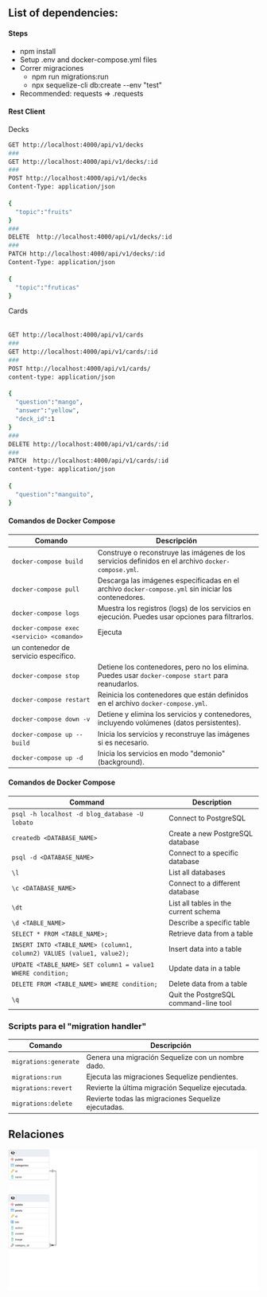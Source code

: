 ## List of dependencies:

#### Steps

- npm install
- Setup .env and docker-compose.yml files
- Correr migraciones
  - npm run migrations:run
  - npx sequelize-cli db:create --env "test"
- Recommended: requests => .requests
  
#### Rest Client
Decks
```bash
GET http://localhost:4000/api/v1/decks
###
GET http://localhost:4000/api/v1/decks/:id
###
POST http://localhost:4000/api/v1/decks
Content-Type: application/json

{
  "topic":"fruits"
}
###
DELETE  http://localhost:4000/api/v1/decks/:id
###
PATCH http://localhost:4000/api/v1/decks/:id
Content-Type: application/json

{
  "topic":"fruticas"
}
```
Cards 
```bash

GET http://localhost:4000/api/v1/cards
###
GET http://localhost:4000/api/v1/cards/:id
###
POST http://localhost:4000/api/v1/cards/
content-type: application/json

{
  "question":"mango",
  "answer":"yellow",
  "deck_id":1
}
###
DELETE http://localhost:4000/api/v1/cards/:id
###
PATCH  http://localhost:4000/api/v1/cards/:id
content-type: application/json

{
  "question":"manguito",
}

```

#### Comandos de Docker Compose

| Comando                                    | Descripción                                                                                          |
| ------------------------------------------ | ---------------------------------------------------------------------------------------------------- |
| `docker-compose build`                     | Construye o reconstruye las imágenes de los servicios definidos en el archivo `docker-compose.yml`.  |
| `docker-compose pull`                      | Descarga las imágenes especificadas en el archivo `docker-compose.yml` sin iniciar los contenedores. |
| `docker-compose logs`                      | Muestra los registros (logs) de los servicios en ejecución. Puedes usar opciones para filtrarlos.    |
| `docker-compose exec <servicio> <comando>` | Ejecuta                                                                                              |
| un contenedor de servicio específico.      |
| `docker-compose stop`                      | Detiene los contenedores, pero no los elimina. Puedes usar `docker-compose start` para reanudarlos.  |
| `docker-compose restart`                   | Reinicia los contenedores que están definidos en el archivo `docker-compose.yml`.                    |
| `docker-compose down -v`                   | Detiene y elimina los servicios y contenedores, incluyendo volúmenes (datos persistentes).           |
| `docker-compose up --build`                | Inicia los servicios y reconstruye las imágenes si es necesario.                                     |
| `docker-compose up -d`                     | Inicia los servicios en modo "demonio" (background).                                                 |

#### Comandos de Docker Compose

| Command                                                                | Description                           |
| ---------------------------------------------------------------------- | ------------------------------------- |
| `psql -h localhost -d blog_database -U lobato`                         | Connect to PostgreSQL                 |
| `createdb <DATABASE_NAME>`                                             | Create a new PostgreSQL database      |
| `psql -d <DATABASE_NAME>`                                              | Connect to a specific database        |
| `\l`                                                                   | List all databases                    |
| `\c <DATABASE_NAME>`                                                   | Connect to a different database       |
| `\dt`                                                                  | List all tables in the current schema |
| `\d <TABLE_NAME>`                                                      | Describe a specific table             |
| `SELECT * FROM <TABLE_NAME>;`                                          | Retrieve data from a table            |
| `INSERT INTO <TABLE_NAME> (column1, column2) VALUES (value1, value2);` | Insert data into a table              |
| `UPDATE <TABLE_NAME> SET column1 = value1 WHERE condition;`            | Update data in a table                |
| `DELETE FROM <TABLE_NAME> WHERE condition;`                            | Delete data from a table              |
| `\q`                                                                   | Quit the PostgreSQL command-line tool |

### Scripts para el "migration handler"

| Comando               | Descripción                                          |
| --------------------- | ---------------------------------------------------- |
| `migrations:generate` | Genera una migración Sequelize con un nombre dado.   |
| `migrations:run`      | Ejecuta las migraciones Sequelize pendientes.        |
| `migrations:revert`   | Revierte la última migración Sequelize ejecutada.    |
| `migrations:delete`   | Revierte todas las migraciones Sequelize ejecutadas. |

## Relaciones

![Relacion uno a muchos](/public/image.png)
